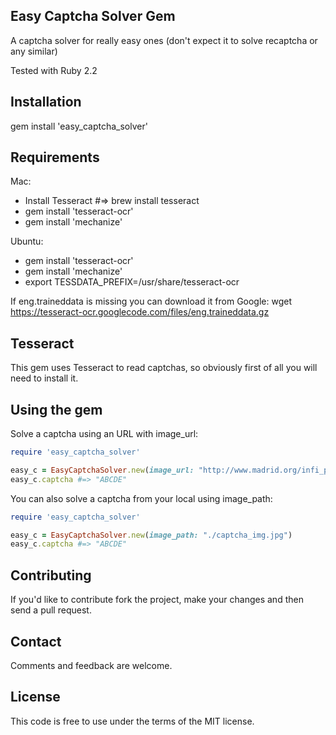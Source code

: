 Easy Captcha Solver Gem
----------------
A captcha solver for really easy ones (don't expect it to solve recaptcha or any similar)

Tested with Ruby 2.2

Installation
----------------
gem install 'easy_captcha_solver'


Requirements
----------------

Mac:
* Install Tesseract #=> brew install tesseract
* gem install 'tesseract-ocr'
* gem install 'mechanize'

Ubuntu:
* gem install 'tesseract-ocr'
* gem install 'mechanize'
* export TESSDATA_PREFIX=/usr/share/tesseract-ocr

If eng.traineddata is missing you can download it from Google: wget https://tesseract-ocr.googlecode.com/files/eng.traineddata.gz

Tesseract
----------------

This gem uses Tesseract to read captchas, so obviously first of all you will need to install it.

Using the gem
----------------
Solve a captcha using an URL with image_url:

```ruby
require 'easy_captcha_solver'

easy_c = EasyCaptchaSolver.new(image_url: "http://www.madrid.org/infi_pub/html/web/CargarCaptchaAccion.icm?idCaptcha=")
easy_c.captcha #=> "ABCDE"
```
You can also solve a captcha from your local using image_path:

```ruby
require 'easy_captcha_solver'

easy_c = EasyCaptchaSolver.new(image_path: "./captcha_img.jpg")
easy_c.captcha #=> "ABCDE"
```

Contributing
------------
If you'd like to contribute fork the project, make your changes and 
then send a pull request.

Contact
-------
Comments and feedback are welcome.

License
-------
This code is free to use under the terms of the MIT license.


